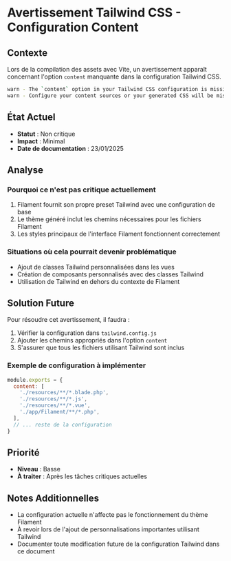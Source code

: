 # Avertissement Tailwind CSS - Configuration Content

## Contexte
Lors de la compilation des assets avec Vite, un avertissement apparaît concernant l'option `content` manquante dans la configuration Tailwind CSS.

```bash
warn - The `content` option in your Tailwind CSS configuration is missing or empty.
warn - Configure your content sources or your generated CSS will be missing styles.
```

## État Actuel
- **Statut** : Non critique
- **Impact** : Minimal
- **Date de documentation** : 23/01/2025

## Analyse

### Pourquoi ce n'est pas critique actuellement
1. Filament fournit son propre preset Tailwind avec une configuration de base
2. Le thème généré inclut les chemins nécessaires pour les fichiers Filament
3. Les styles principaux de l'interface Filament fonctionnent correctement

### Situations où cela pourrait devenir problématique
- Ajout de classes Tailwind personnalisées dans les vues
- Création de composants personnalisés avec des classes Tailwind
- Utilisation de Tailwind en dehors du contexte de Filament

## Solution Future

Pour résoudre cet avertissement, il faudra :

1. Vérifier la configuration dans `tailwind.config.js`
2. Ajouter les chemins appropriés dans l'option `content`
3. S'assurer que tous les fichiers utilisant Tailwind sont inclus

### Exemple de configuration à implémenter

```javascript
module.exports = {
  content: [
    './resources/**/*.blade.php',
    './resources/**/*.js',
    './resources/**/*.vue',
    './app/Filament/**/*.php',
  ],
  // ... reste de la configuration
}
```

## Priorité
- **Niveau** : Basse
- **À traiter** : Après les tâches critiques actuelles

## Notes Additionnelles
- La configuration actuelle n'affecte pas le fonctionnement du thème Filament
- À revoir lors de l'ajout de personnalisations importantes utilisant Tailwind
- Documenter toute modification future de la configuration Tailwind dans ce document

